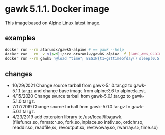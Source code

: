 # gawk 5.1.1. Docker image
This image based on Alpine Linux latest image.

## examples
```sh
docker run --rm atarumix/gawk5-alpine # == gawk --help
docker run --rm -v $(pwd):/src atarumix/gawk5-alpine -f [SOME_AWK_SCRIPT] # current directory in the container is set to "/src".
docker run --rm gawk5 '@load "time"; BEGIN{t1=gettimeofday();sleep(0.5);t2=gettimeofday();print t2-t1}' # import extension and call it.
```

## changes
* 10/29/2021
Change source tarball from gawk-5.1.0.tar.gz to gawk-5.1.1.tar.gz and change base image from alpine:3.6 to alpine:latest.
* 4/15/2020
Change source tarball from gawk-5.0.1.tar.gz to gawk-5.1.0.tar.gz.
* 7/17/2019
Change source tarball from gawk-5.0.0.tar.gz to gawk-5.0.1.tar.gz.
* 4/23/2019
add extension library to /usr/local/lib/gawk.  
(filefuncs.so, fnmatch.so, fork.so, inplace.so intdiv.so, ordchr.so, readdir.so, readfile,so, revoutput.so, revtwoway.so, rwarray.so, time.so)

